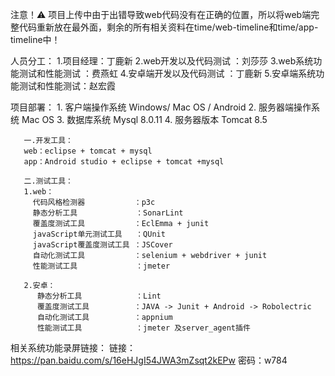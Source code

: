 注意！⚠️
项目上传中由于出错导致web代码没有在正确的位置，所以将web端完整代码重新放在最外面，剩余的所有相关资料在time/web-timeline和time/app-timeline中！




人员分工：
       1.项目经理：丁鹿新
       2.web开发以及代码测试       ：刘莎莎
       3.web系统功能测试和性能测试  ：费燕虹
       4.安卓端开发以及代码测试     ：丁鹿新
       5.安卓端系统功能测试和性能测试：赵宏霞
  
  
  
  
  
项目部署：
       1. 客户端操作系统  Windows/ Mac OS / Android
       2. 服务器端操作系统 Mac OS
       3. 数据库系统 Mysql 8.0.11
       4. 服务器版本 Tomcat 8.5

       
       一.开发工具：
       web：eclipse + tomcat + mysql
       app：Android studio + eclipse + tomcat +mysql
        
       二.测试工具：
       1.web：
         代码风格检测器           ：p3c
         静态分析工具             ：SonarLint
         覆盖度测试工具           ：EclEmma + junit
         javaScript单元测试工具   ：QUnit
         javaScript覆盖度测试工具 ：JSCover
         自动化测试工具           ：selenium + webdriver + junit
         性能测试工具             ：jmeter
         
       2.安卓：
          静态分析工具            ：Lint
          覆盖度测试工具          ：JAVA -> Junit + Android -> Robolectric
          自动化测试工具          ：appnium
          性能测试工具            ：jmeter 及server_agent插件
          
          
          
相关系统功能录屏链接：
                 链接：https://pan.baidu.com/s/16eHJgI54JWA3mZsqt2kEPw 密码：w784
                 
          

         
